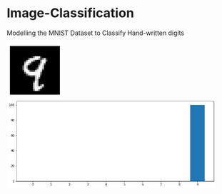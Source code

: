 # Image-Classification
Modelling the MNIST Dataset to Classify Hand-written digits


<img src='https://github.com/ErnestAsena/Image-Classification/blob/main/Images/classifi1.png'>
<img src='https://github.com/ErnestAsena/Image-Classification/blob/main/Images/classifi2.png' height='200'>
